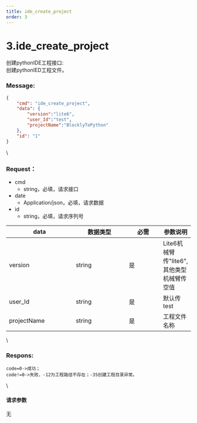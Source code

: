 ```yaml
---
title: ide_create_project
order: 3
---
```

# 3.ide_create_project

 

创建pythonIDE工程接口:\
创建pythonIED工程文件。

### Message:  

```json
{
    "cmd": "ide_create_project",
    "data": {
        "version":"lite6",
        "user_Id":"test",
        "projectName":"BlocklyToPython"
    },
    "id": "1"
}
```

\


### Request：    

* cmd
  * string，必填，请求接口
* date
  * Application/json，必填，请求数据
* id
  * string，必填，请求序列号

<table><thead><tr><th width="167">data</th><th width="130">数据类型</th><th width="78">必需</th><th>参数说明</th></tr></thead><tbody><tr><td>version</td><td>string</td><td>是</td><td>Lite6机械臂传"lite6",其他类型机械臂传空值</td></tr><tr><td>user_Id</td><td>string</td><td>是</td><td>默认传test</td></tr><tr><td>projectName</td><td>string</td><td>是</td><td>工程文件名称</td></tr></tbody></table>

\


### Respons:     

```
code=0->成功；
code!=0->失败，-12为工程路径不存在；-35创建工程目录异常。
```

\


#### 请求参数

无
